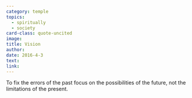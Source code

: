 ```yaml
---
category: temple
topics:
  - spiritually
  - society
card-class: quote-uncited
image:
title: Vision
author:
date: 2016-4-3
text:  
link:
---
```

To fix the errors of the past focus on the possibilities of the future, not the limitations of the present.
